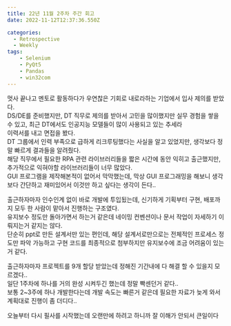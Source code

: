 ```yaml
---
title: 22년 11월 2주차 주간 회고
date: 2022-11-12T12:37:36.550Z

categories:
  - Retrospective
  - Weekly
tags:
    - Selenium
    - PyQt5
    - Pandas
    - win32com
---
```


멋사 끝나고 멘토로 활동하다가 우연찮은 기회로 내로라하는 기업에서 입사 제의를 받았다.  
DS/DE를 준비했지만, DT 직무로 제의를 받아서 고민을 많이했지만 실무 경험을 쌓을 수 있고, 최근 DT에서도 인공지능 모델들이 많이 사용되고 있는 추세라  
이력서를 내고 면접을 봤다.  
DT 그룹에서 인력 부족으로 급하게 리크루팅했다는 사실을 알고 있었지만, 생각보다 정말 빠르게 결과들을 알려줬다.  
해당 직무에서 필요한 RPA 관련 라이브러리들을 짧은 시간에 동안 익히고 출근했지만, 추가적으로 익혀야할 라이브러리들이 너무 많았다.  
GUI 프로그램을 제작해본적이 없어서 막막했는데, 막상  GUI 프로그래밍을 해보니 생각보다 간단하고 재미있어서 이것만 하고 싶다는 생각이 든다..  

출근하자마자 인수인계 없이 바로 개발에 투입됬는데, 신기하게 기획부터 구현, 배포까지 모두 한 사람이 맡아서 진행하는 구조였다.  
유지보수 정도만 돌아가면서 하는거 같은데 네이밍 컨벤션이나 문서 작업이 자세하기 이뤄지는거 같지는 않다.  
단순히 ppt로 만든 설계서만 있는 편인데, 해당 설계서로만으로는 전체적인 프로세스 정도만 파악 가능하고 구현 코드를 최종적으로 첨부하지만 유지보수에 조금 어려움이 있는거 같다.  


출근하자마자 프로젝트를 9개 할당 받았는데 정해진 기간내에 다 해결 할 수 있을지 모르겠다..  
일단 1주차에 하나를 거의 완성 시켜두긴 했는데 정말 빡센던거 같다..  
보통 2~3주에 하나 개발한다는데 개발 속도는 빠른거 같은데 필요한 자료가 늦게 와서 계획대로 진행이 좀 더디다..  

오늘부터 다시 필사를 시작했는데 오랜만에 하려고 하니까 잘 이해가 안되서 큰일이다